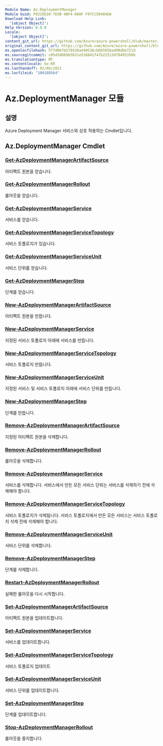 ```yaml
---
Module Name: Az.DeploymentManager
Module Guid: F022ED20-7D3B-4BF4-88AF-F97CC50484DA
Download Help Link:
  '[object Object]': 
Help Version: 0.9.0
Locale:
  '[object Object]': 
content_git_url: https://github.com/Azure/azure-powershell/blob/master/src/DeploymentManager/DeploymentManager/help/Az.DeploymentManager.md
original_content_git_url: https://github.com/Azure/azure-powershell/blob/master/src/DeploymentManager/DeploymentManager/help/Az.DeploymentManager.md
ms.openlocfilehash: 5f7d067b578436ad40536cb6b505ba490dbb721d
ms.sourcegitcommit: c05d3d669b5631e526841f47b22513d78495350b
ms.translationtype: MT
ms.contentlocale: ko-KR
ms.lasthandoff: 02/09/2021
ms.locfileid: "100188564"
---
```

# Az.DeploymentManager 모듈
## 설명
Azure Deployment Manager 서비스와 상호 작용하는 Cmdlet입니다.

## Az.DeploymentManager Cmdlet
### [Get-AzDeploymentManagerArtifactSource](Get-AzDeploymentManagerArtifactSource.md)
아티팩트 원본을 얻습니다.

### [Get-AzDeploymentManagerRollout](Get-AzDeploymentManagerRollout.md)
롤아웃을 얻습니다.

### [Get-AzDeploymentManagerService](Get-AzDeploymentManagerService.md)
서비스를 얻습니다.

### [Get-AzDeploymentManagerServiceTopology](Get-AzDeploymentManagerServiceTopology.md)
서비스 토폴로지가 있습니다.

### [Get-AzDeploymentManagerServiceUnit](Get-AzDeploymentManagerServiceUnit.md)
서비스 단위를 얻습니다.

### [Get-AzDeploymentManagerStep](Get-AzDeploymentManagerStep.md)
단계를 얻습니다.

### [New-AzDeploymentManagerArtifactSource](New-AzDeploymentManagerArtifactSource.md)
아티팩트 원본을 만듭니다.

### [New-AzDeploymentManagerService](New-AzDeploymentManagerService.md)
지정된 서비스 토폴로지 아래에 서비스를 만듭니다.

### [New-AzDeploymentManagerServiceTopology](New-AzDeploymentManagerServiceTopology.md)
서비스 토폴로지 만듭니다.

### [New-AzDeploymentManagerServiceUnit](New-AzDeploymentManagerServiceUnit.md)
지정된 서비스 및 서비스 토폴로지 아래에 서비스 단위를 만듭니다.

### [New-AzDeploymentManagerStep](New-AzDeploymentManagerStep.md)
단계를 만듭니다.

### [Remove-AzDeploymentManagerArtifactSource](Remove-AzDeploymentManagerArtifactSource.md)
지정된 아티팩트 원본을 삭제합니다.

### [Remove-AzDeploymentManagerRollout](Remove-AzDeploymentManagerRollout.md)
롤아웃을 삭제합니다.

### [Remove-AzDeploymentManagerService](Remove-AzDeploymentManagerService.md)
서비스를 삭제합니다. 서비스에서 만든 모든 서비스 단위는 서비스를 삭제하기 전에 삭제해야 합니다.

### [Remove-AzDeploymentManagerServiceTopology](Remove-AzDeploymentManagerServiceTopology.md)
서비스 토폴로지가 삭제됩니다. 서비스 토폴로지에서 만든 모든 서비스는 서비스 토폴로지 삭제 전에 삭제해야 합니다.

### [Remove-AzDeploymentManagerServiceUnit](Remove-AzDeploymentManagerServiceUnit.md)
서비스 단위를 삭제합니다.

### [Remove-AzDeploymentManagerStep](Remove-AzDeploymentManagerStep.md)
단계를 삭제합니다.

### [Restart-AzDeploymentManagerRollout](Restart-AzDeploymentManagerRollout.md)
실패한 롤아웃을 다시 시작합니다.

### [Set-AzDeploymentManagerArtifactSource](Set-AzDeploymentManagerArtifactSource.md)
아티팩트 원본을 업데이트합니다.

### [Set-AzDeploymentManagerService](Set-AzDeploymentManagerService.md)
서비스를 업데이트합니다.

### [Set-AzDeploymentManagerServiceTopology](Set-AzDeploymentManagerServiceTopology.md)
서비스 토폴로지 업데이트

### [Set-AzDeploymentManagerServiceUnit](Set-AzDeploymentManagerServiceUnit.md)
서비스 단위를 업데이트합니다.

### [Set-AzDeploymentManagerStep](Set-AzDeploymentManagerStep.md)
단계를 업데이트합니다.

### [Stop-AzDeploymentManagerRollout](Stop-AzDeploymentManagerRollout.md)
롤아웃을 중지합니다.

